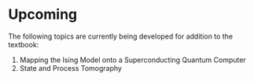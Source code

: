 # Upcoming

The following topics are currently being developed for addition to the textbook:

1. Mapping the Ising Model onto a Superconducting Quantum Computer
2. State and Process Tomography

